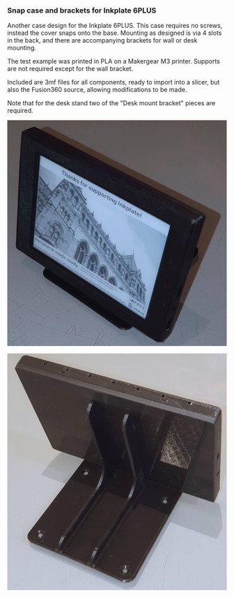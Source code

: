 ### Snap case and brackets for Inkplate 6PLUS


Another case design for the Inkplate 6PLUS. This case requires no screws, instead the cover snaps onto the base. Mounting
as designed is via 4 slots in the back, and there are accompanying brackets for wall or desk mounting.

The test example was printed in PLA on a Makergear M3 printer. Supports are not required except for the wall
bracket.

Included are 3mf files for all components, ready to import into a slicer, but also the Fusion360 source, allowing
modifications to be made.

Note that for the desk stand two of the "Desk mount bracket" pieces are required.

![Front view of desk mount](20220312_063624.jpg)


![Rear view of desk mount](20220312_063609.jpg)

